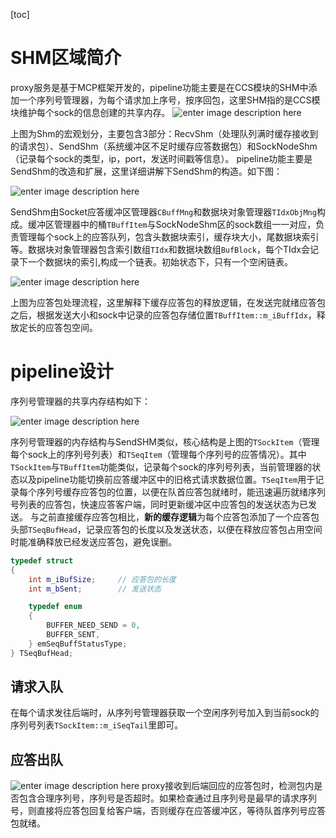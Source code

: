 [toc]

# SHM区域简介
proxy服务是基于MCP框架开发的，pipeline功能主要是在CCS模块的SHM中添加一个序列号管理器，为每个请求加上序号，按序回包，这里SHM指的是CCS模块维护每个sock的信息创建的共享内存。
![enter image description here](https://km.woa.com/gkm/api/img/cos-file-url?url=https%3A%2F%2Fkm-pro-1258638997.cos.ap-guangzhou.myqcloud.com%2Ffiles%2Fphotos%2Fpictures%2F202009%2F1599208056_1_w984_h322.png&is_redirect=1)


上图为Shm的宏观划分，主要包含3部分：RecvShm（处理队列满时缓存接收到的请求包）、SendShm（系统缓冲区不足时缓存应答数据包）和SockNodeShm（记录每个sock的类型，ip，port，发送时间戳等信息）。
pipeline功能主要是SendShm的改造和扩展，这里详细讲解下SendShm的构造。如下图：

![enter image description here](https://km.woa.com/gkm/api/img/cos-file-url?url=https%3A%2F%2Fkm-pro-1258638997.cos.ap-guangzhou.myqcloud.com%2Ffiles%2Fphotos%2Fpictures%2F202009%2F1599208385_18_w1436_h988.png&is_redirect=1)

SendShm由Socket应答缓冲区管理器`CBuffMng`和数据块对象管理器`TIdxObjMng`构成。缓冲区管理器中的桶`TBuffItem`与SockNodeShm区的sock数组一一对应，负责管理每个sock上的应答队列，包含头数据块索引，缓存块大小，尾数据块索引等。数据块对象管理器包含索引数组`TIdx`和数据块数组`BufBlock`，每个TIdx会记录下一个数据块的索引,构成一个链表。初始状态下，只有一个空闲链表。

![enter image description here](https://km.woa.com/gkm/api/img/cos-file-url?url=https%3A%2F%2Fkm-pro-1258638997.cos.ap-guangzhou.myqcloud.com%2Ffiles%2Fphotos%2Fpictures%2F202009%2F1599208999_18_w1842_h636.png&is_redirect=1)

上图为应答包处理流程，这里解释下缓存应答包的释放逻辑，在发送完就绪应答包之后，根据发送大小和sock中记录的应答包存储位置`TBuffItem::m_iBuffIdx`，释放定长的应答包空间。

# pipeline设计
序列号管理器的共享内存结构如下：

![enter image description here](https://km.woa.com/gkm/api/img/cos-file-url?url=https%3A%2F%2Fkm-pro-1258638997.cos.ap-guangzhou.myqcloud.com%2Ffiles%2Fphotos%2Fpictures%2F202009%2F1599405405_85_w1652_h1050.png&is_redirect=1)

序列号管理器的内存结构与SendSHM类似，核心结构是上图的`TSockItem`（管理每个sock上的序列号列表）和`TSeqItem`（管理每个序列号的应答情况）。其中`TSockItem`与`TBuffItem`功能类似，记录每个sock的序列号列表，当前管理器的状态以及pipeline功能切换前应答缓冲区中的旧格式请求数据位置。`TSeqItem`用于记录每个序列号缓存应答包的位置，以便在队首应答包就绪时，能迅速遍历就绪序列号列表的应答包，快速应答客户端，同时更新缓冲区中应答包的发送状态为已发送。
与之前直接缓存应答包相比，**新的缓存逻辑**为每个应答包添加了一个应答包头部`TSeqBufHead`，记录应答包的长度以及发送状态，以便在释放应答包占用空间时能准确释放已经发送应答包，避免误删。
```cpp
typedef struct
{
    int m_iBufSize;     // 应答包的长度
    int m_bSent;        // 发送状态

    typedef enum
    {
        BUFFER_NEED_SEND = 0,
        BUFFER_SENT,
    } emSeqBuffStatusType;
} TSeqBufHead;
```

## 请求入队
在每个请求发往后端时，从序列号管理器获取一个空闲序列号加入到当前sock的序列号列表`TSockItem::m_iSeqTail`里即可。

## 应答出队

![enter image description here](https://km.woa.com/gkm/api/img/cos-file-url?url=https%3A%2F%2Fkm-pro-1258638997.cos.ap-guangzhou.myqcloud.com%2Ffiles%2Fphotos%2Fpictures%2F202009%2F1599415986_55_w1750_h980.png&is_redirect=1)
proxy接收到后端回应的应答包时，检测包内是否包含合理序列号，序列号是否超时。如果检查通过且序列号是最早的请求序列号，则直接将应答包回复给客户端，否则缓存在应答缓冲区，等待队首序列号应答包就绪。
